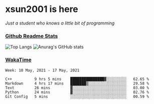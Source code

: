 # xsun2001 is here

*Just a student who knows a little bit of programming*

### [Github Readme Stats](https://github.com/anuraghazra/github-readme-stats)

![Top Langs](https://github-readme-stats.vercel.app/api/top-langs/?username=xsun2001&layout=compact&theme=radical) ![Anurag's GitHub stats](https://github-readme-stats.vercel.app/api?username=xsun2001&show_icons=true&theme=radical)

### [WakaTime](https://wakatime.com)

<!--START_SECTION:waka-->
```text
Week: 10 May, 2021 - 17 May, 2021

C++          9 hrs 5 mins    ███████████████▓░░░░░░░░░   62.65 % 
Markdown     4 hrs 17 mins   ███████▒░░░░░░░░░░░░░░░░░   29.58 % 
Text         26 mins         ▓░░░░░░░░░░░░░░░░░░░░░░░░   03.00 % 
Python       24 mins         ▓░░░░░░░░░░░░░░░░░░░░░░░░   02.76 % 
Git Config   5 mins          ░░░░░░░░░░░░░░░░░░░░░░░░░   00.59 % 
```
<!--END_SECTION:waka-->
